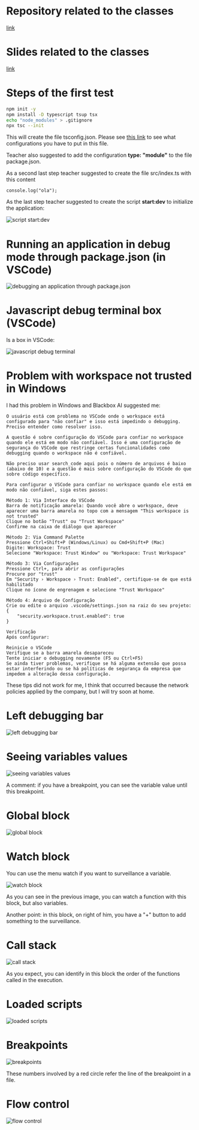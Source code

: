 # Repository related to the classes

[link](https://github.com/digitalinnovationone/formacao-nodejs/tree/main/11-debug)


# Slides related to the classes

[link](https://hermes.dio.me/files/assets/fa353c56-279e-4fe8-a4d3-ef83fd0c3439.pptx)


# Steps of the first test

```sh
npm init -y
npm install -D typescript tsup tsx
echo "node_modules" > .gitignore
npx tsc --init
```

This will create the file tsconfig.json. Please see [this link](https://github.com/andreterceiro/dio-mobile-meu-tudo--how-to-configure-typescript-in-projects-node-js) to see what configurations you have to put in this file.

Teacher also suggested to add the configuration **type: "module"** to the file package.json.

As a second last step teacher suggested to create the file src/index.ts with this content

```
console.log("ola");
```

As the last step teacher suggested to create the script **start:dev** to initialize the application:

![script start:dev](images/script-start-dev.png)


# Running an application in debug mode through package.json (in VSCode)

![debugging an application through package.json](images/debugging-an-application-through-package-json.png)


# Javascript debug terminal box (VSCode)

Is a box in VSCode:

![javascript debug terminal](images/javascript-debug-terminal-box.png)


# Problem with workspace not trusted in Windows

I had this problem in Windows and Blackbox AI suggested me:

```
O usuário está com problema no VSCode onde o workspace está configurado para "não confiar" e isso está impedindo o debugging. Preciso entender como resolver isso.

A questão é sobre configuração do VSCode para confiar no workspace quando ele está em modo não confiável. Isso é uma configuração de segurança do VSCode que restringe certas funcionalidades como debugging quando o workspace não é confiável.

Não preciso usar search_code aqui pois o número de arquivos é baixo (abaixo de 10) e a questão é mais sobre configuração do VSCode do que sobre código específico.

Para configurar o VSCode para confiar no workspace quando ele está em modo não confiável, siga estes passos:

Método 1: Via Interface do VSCode
Barra de notificação amarela: Quando você abre o workspace, deve aparecer uma barra amarela no topo com a mensagem "This workspace is not trusted"
Clique no botão "Trust" ou "Trust Workspace"
Confirme na caixa de diálogo que aparecer

Método 2: Via Command Palette
Pressione Ctrl+Shift+P (Windows/Linux) ou Cmd+Shift+P (Mac)
Digite: Workspace: Trust
Selecione "Workspace: Trust Window" ou "Workspace: Trust Workspace"

Método 3: Via Configurações
Pressione Ctrl+, para abrir as configurações
Procure por "trust"
Em "Security › Workspace › Trust: Enabled", certifique-se de que está habilitado
Clique no ícone de engrenagem e selecione "Trust Workspace"

Método 4: Arquivo de Configuração
Crie ou edite o arquivo .vscode/settings.json na raiz do seu projeto:
{
    "security.workspace.trust.enabled": true
}

Verificação
Após configurar:

Reinicie o VSCode
Verifique se a barra amarela desapareceu
Tente iniciar o debugging novamente (F5 ou Ctrl+F5)
Se ainda tiver problemas, verifique se há alguma extensão que possa estar interferindo ou se há políticas de segurança da empresa que impedem a alteração dessa configuração.
```

These tips did not work for me, I think that occurred because the network policies applied by the company, but I will try soon at home. 


# Left debugging bar

![left debugging bar](images/left-debugging-bar.png)


# Seeing variables values

![seeing variables values](images/seeing-variables%20values.png)

A comment: if you have a breakpoint, you can see the variable value until this breakpoint.


# Global block

![global block](images/global-block.png)


# Watch block

You can use the menu watch if you want to surveillance a variable.

![watch block](images/watch-block.png)

As you can see in the previous image, you can watch a function with this block, but also variables.

Another point: in this block, on right of him, you have a "+" button to add something to the surveillance.


# Call stack

![call stack](images/call-stack.png)

As you expect, you can identify in this block the order of the functions called in the execution.


# Loaded scripts

![loaded scripts](images/loaded-scripts.png)


# Breakpoints

![breakpoints](images/breakpoints.png)

These numbers involved by a red circle refer the line of the breakpoint in a file.


# Flow control

![flow control](images/flow-control.png)